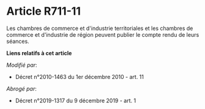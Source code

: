 # Article R711-11

Les chambres de commerce et d'industrie territoriales et les chambres de commerce et d'industrie de région peuvent publier le
compte rendu de leurs séances.

**Liens relatifs à cet article**

_Modifié par_:

  - Décret n°2010-1463 du 1er décembre 2010 - art. 11

_Abrogé par_:

  - Décret n°2019-1317 du 9 décembre 2019 - art. 1
